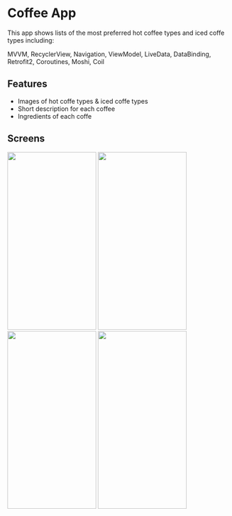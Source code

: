 # Coffee App

This app shows lists of the most preferred hot coffee types and iced coffe types including:

 MVVM,
 RecyclerView,
 Navigation,
 ViewModel,
 LiveData,
 DataBinding,
 Retrofit2,
 Coroutines,
 Moshi,
 Coil
 
 
  ## Features

- Images of hot coffe types & iced coffe types
- Short description for each coffee
- Ingredients of each coffe


 ## Screens
 
 <img src="https://user-images.githubusercontent.com/106580852/203536340-6fe62c5f-4754-4e88-be51-ad73795c530c.png" width=200 height=400/> <img src="https://user-images.githubusercontent.com/106580852/203536356-7e88da38-9ff0-4923-8105-3c9e28621ec9.png" width=200 height=400/>
 <img src="https://user-images.githubusercontent.com/106580852/203536394-1038a80b-58bb-45fa-bc7b-b31be2846f39.png" width=200 height=400/> <img src="https://user-images.githubusercontent.com/106580852/203536415-c2684024-dead-4c02-b70f-8c5bbf5f4f09.png" width=200 height=400/>


